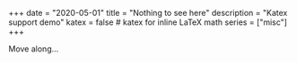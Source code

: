 +++
date = "2020-05-01"
title = "Nothing to see here"
description = "Katex support demo"
katex = false # katex for inline LaTeX math
series = ["misc"]
+++

Move along...
